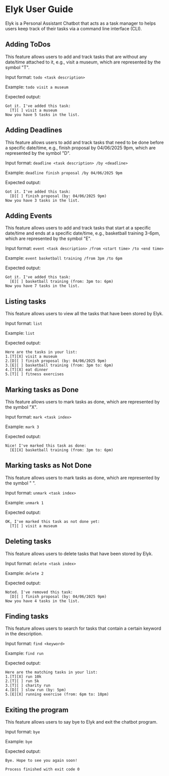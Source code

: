 # Elyk User Guide

Elyk is a Personal Assistant Chatbot that acts as a task manager to
helps users keep track of their tasks via a command line interface (CLI).

## Adding ToDos

This feature allows users to add and track tasks that are without any date/time 
attached to it, e.g., visit a museum, which are represented by the symbol "T".

Input format: `todo <task description>`

Example: `todo visit a museum`

Expected output:

```
Got it. I've added this task:
  [T][ ] visit a museum
Now you have 5 tasks in the list.
```

## Adding Deadlines

This feature allows users to add and track tasks that need to be done before a
specific date/time, e.g., finish proposal by 04/06/2025 9pm, which are represented 
by the symbol "D".

Input format: `deadline <task description> /by <deadline>`

Example: `deadline finish proposal /by 04/06/2025 9pm`

Expected output:

```
Got it. I've added this task:
  [D][ ] finish proposal (by: 04/06/2025 9pm)
Now you have 3 tasks in the list.
```

## Adding Events

This feature allows users to add and track tasks that start at a specific date/time
and ends at a specific date/time, e.g., basketball training 3-6pm, which are represented 
by the symbol "E".

Input format: `event <task description> /from <start time> /to <end time>`

Example: `event basketball training /from 3pm /to 6pm`

Expected output:

```
Got it. I've added this task:
  [E][ ] basketball training (from: 3pm to: 6pm)
Now you have 7 tasks in the list.
```

## Listing tasks

This feature allows users to view all the tasks that have been stored by Elyk.

Input format: `list`

Example: `list`

Expected output:

```
Here are the tasks in your list:
1.[T][X] visit a museum
2.[D][ ] finish proposal (by: 04/06/2025 9pm)
3.[E][ ] basketball training (from: 3pm to: 6pm)
4.[T][X] eat dinner
5.[T][ ] fitness exercises
```

## Marking tasks as Done

This feature allows users to mark tasks as done, which are represented 
by the symbol "X".

Input format: `mark <task index>`

Example: `mark 3`

Expected output:

```
Nice! I've marked this task as done:
  [E][X] basketball training (from: 3pm to: 6pm)
```

## Marking tasks as Not Done

This feature allows users to mark tasks as done, which are represented
by the symbol " ".

Input format: `unmark <task index>`

Example: `unmark 1`

Expected output:

```
OK, I've marked this task as not done yet:
  [T][ ] visit a museum
```

## Deleting tasks

This feature allows users to delete tasks that have been stored by Elyk.

Input format: `delete <task index>`

Example: `delete 2`

Expected output:

```
Noted. I've removed this task:
  [D][ ] finish proposal (by: 04/06/2025 9pm)
Now you have 4 tasks in the list.
```

## Finding tasks

This feature allows users to search for tasks that contain a certain keyword 
in the description.

Input format: `find <keyword>`

Example: `find run`

Expected output:

```
Here are the matching tasks in your list:
1.[T][X] run 10k
2.[T][ ] run 5k
3.[T][ ] charity run
4.[D][ ] slow run (by: 5pm)
5.[E][X] running exercise (from: 6pm to: 10pm)
```

## Exiting the program

This feature allows users to say bye to Elyk and exit the chatbot program.

Input format: `bye`

Example: `bye`

Expected output:

```
Bye. Hope to see you again soon!

Process finished with exit code 0
```